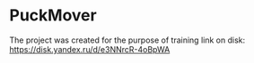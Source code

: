 # PuckMover
The project was created for the purpose of training
link on disk: https://disk.yandex.ru/d/e3NNrcR-4oBpWA
